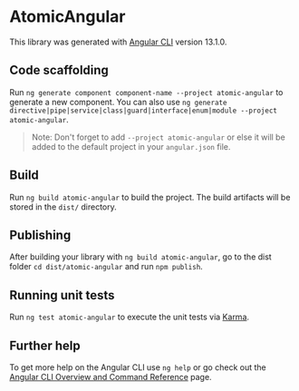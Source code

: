 # AtomicAngular

This library was generated with [Angular CLI](https://github.com/angular/angular-cli) version 13.1.0.

## Code scaffolding

Run `ng generate component component-name --project atomic-angular` to generate a new component. You can also use `ng generate directive|pipe|service|class|guard|interface|enum|module --project atomic-angular`.

> Note: Don't forget to add `--project atomic-angular` or else it will be added to the default project in your `angular.json` file.

## Build

Run `ng build atomic-angular` to build the project. The build artifacts will be stored in the `dist/` directory.

## Publishing

After building your library with `ng build atomic-angular`, go to the dist folder `cd dist/atomic-angular` and run `npm publish`.

## Running unit tests

Run `ng test atomic-angular` to execute the unit tests via [Karma](https://karma-runner.github.io).

## Further help

To get more help on the Angular CLI use `ng help` or go check out the [Angular CLI Overview and Command Reference](https://angular.io/cli) page.
